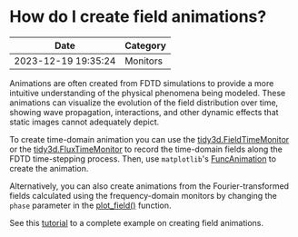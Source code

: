 # How do I create field animations?

| Date       | Category    |
|------------|-------------|
| 2023-12-19 19:35:24 | Monitors |


Animations are often created from FDTD simulations to provide a more intuitive understanding of the physical phenomena being modeled. These animations can visualize the evolution of the field distribution over time, showing wave propagation, interactions, and other dynamic effects that static images cannot adequately depict. 

 

To create time-domain animation you can use the <a target="_blank" rel="noopener" href="https://docs.flexcompute.com/projects/tidy3d/en/latest/api/_autosummary/tidy3d.FieldTimeMonitor.html#tidy3d.FieldTimeMonitor">tidy3d.FieldTimeMonitor</a> or the <a target="_blank" rel="noopener" href="https://docs.flexcompute.com/projects/tidy3d/en/latest/api/_autosummary/tidy3d.FluxTimeMonitor.html#tidy3d.FluxTimeMonitor">tidy3d.FluxTimeMonitor</a> to record the time-domain fields along the FDTD time-stepping process. Then, use <code>matplotlib</code>'s <a target="_blank" rel="noopener" href="https://matplotlib.org/stable/api/_as_gen/matplotlib.animation.FuncAnimation.html">FuncAnimation</a> to create the animation.

 

Alternatively, you can also create animations from the Fourier-transformed fields calculated using the frequency-domain monitors by changing the <code>phase</code> parameter in the <a target="_blank" rel="noopener" href="https://docs.flexcompute.com/projects/tidy3d/en/latest/api/_autosummary/tidy3d.SimulationData.html#tidy3d.SimulationData.plot_field">plot_field()</a> function.

 

See this <a href="https://www.flexcompute.com/tidy3d/examples/notebooks/AnimationTutorial/">tutorial</a> to a complete example on creating field animations.